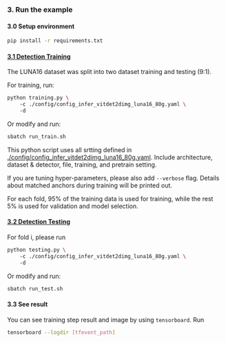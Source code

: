 ### 3. Run the example
#### 3.0 Setup environment
```bash
pip install -r requirements.txt
```

#### [3.1 Detection Training](./training.py)

The LUNA16 dataset was split into two dataset training and testing (9:1).

For training, run:
```bash
python training.py \ 
    -c ./config/config_infer_vitdet2dimg_luna16_80g.yaml \ 
    -d
```
Or modify and run:
```bash
sbatch run_train.sh
```

This python script uses all srtting defined in [./config/config_infer_vitdet2dimg_luna16_80g.yaml](./config/config_infer_vitdet2dimg_luna16_80g.yaml).
Include architecture, dataset & detector, file, training, and pretrain setting.

If you are tuning hyper-parameters, please also add `--verbose` flag.
Details about matched anchors during training will be printed out.

For each fold, 95% of the training data is used for training, while the rest 5% is used for validation and model selection.

#### [3.2 Detection Testing](./testing.py)

For fold i, please run
```bash
python testing.py \ 
    -c ./config/config_infer_vitdet2dimg_luna16_80g.yaml \ 
    -d
```
Or modify and run:
```bash
sbatch run_test.sh
```

#### 3.3 See result
You can see training step result and image by using `tensorboard`.
Run
```bash
tensorboard --logdir [tfevent_path]
```